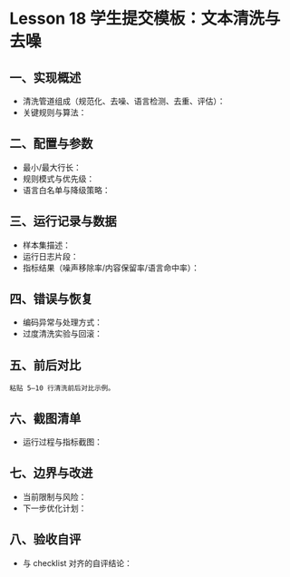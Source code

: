 # Lesson 18 学生提交模板：文本清洗与去噪

## 一、实现概述
- 清洗管道组成（规范化、去噪、语言检测、去重、评估）：
- 关键规则与算法：

## 二、配置与参数
- 最小/最大行长：
- 规则模式与优先级：
- 语言白名单与降级策略：

## 三、运行记录与数据
- 样本集描述：
- 运行日志片段：
- 指标结果（噪声移除率/内容保留率/语言命中率）：

## 四、错误与恢复
- 编码异常与处理方式：
- 过度清洗实验与回滚：

## 五、前后对比
```
粘贴 5–10 行清洗前后对比示例。
```

## 六、截图清单
- 运行过程与指标截图：

## 七、边界与改进
- 当前限制与风险：
- 下一步优化计划：

## 八、验收自评
- 与 checklist 对齐的自评结论：